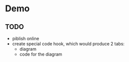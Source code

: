 # Demo

## TODO

- piblish online
- create special code hook, which would produce 2 tabs:
  - diagram
  - code for the diagram
